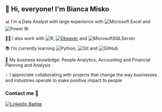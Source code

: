 ## 👋  Hi, everyone! I'm Bianca Misko 

 📊 I'm a Data Analyst with large experience with ![Microsoft Excel](https://img.shields.io/badge/Microsoft_Excel-217346?style=flat&logo=microsoft-excel&logoColor=white) and ![Power Bi](https://img.shields.io/badge/power_bi-F2C811?style=flat&logo=powerbi&logoColor=black)

👩‍💻  I also work with ![R](https://img.shields.io/badge/r-%23276DC3.svg?style=flat&logo=r&logoColor=white), <a href="#"><img alt="Dbeaver" src="https://custom-icon-badges.demolab.com/badge/-Dbeaver-372923?logo=dbeaver-mono&logoColor=white"></a> and ![MicrosoftSQLServer](https://img.shields.io/badge/Microsoft%20SQL%20Server-CC2927?style=flat&logo=microsoft%20sql%20server&logoColor=white)

📚 I’m currently learning ![Python](https://img.shields.io/badge/python-3670A0?style=flat&logo=python&logoColor=ffdd54), ![Git](https://img.shields.io/badge/git-%23F05033.svg?style=flat&logo=git&logoColor=white)
and ![GitHub](https://img.shields.io/badge/github-%23121011.svg?style=flat&logo=github&logoColor=white)

💼 My business knowledge: People Analytics, Accounting and Financial Planning and Analysis

💡 I appreciate collaborating with projects that change the way businesses and industries operate to make positive impact to people

### Contact me 💬 

[![Linkedin Badge](https://img.shields.io/badge/-biancamisko-blue?style=flat-square&logo=Linkedin&logoColor=white&link=https://www.linkedin.com/in/biancamisko/)](https://www.linkedin.com/in/biancamisko/)
